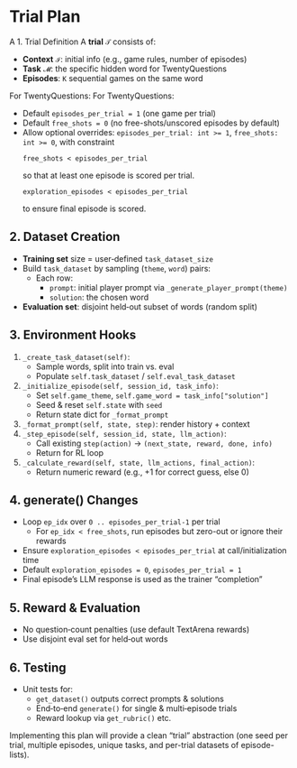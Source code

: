 <!-- Trial design plan for TwentyQuestions and general trial implementation -->
# Trial Plan

A 1. Trial Definition
A **trial** `𝒯` consists of:
- **Context** `ℐ`: initial info (e.g., game rules, number of episodes)
- **Task** `𝓜`: the specific hidden word for TwentyQuestions
- **Episodes**: `K` sequential games on the same word

For TwentyQuestions:
For TwentyQuestions:
- Default `episodes_per_trial = 1` (one game per trial)
- Default `free_shots = 0` (no free-shots/unscored episodes by default)
- Allow optional overrides: `episodes_per_trial: int >= 1`, `free_shots: int >= 0`, with constraint
  ```
  free_shots < episodes_per_trial
  ```
  so that at least one episode is scored per trial.
  ```
  exploration_episodes < episodes_per_trial
  ```
  to ensure final episode is scored.

## 2. Dataset Creation
- **Training set** size = user‐defined `task_dataset_size`
- Build `task_dataset` by sampling (`theme`, `word`) pairs:
  - Each row:
    - `prompt`: initial player prompt via `_generate_player_prompt(theme)`
    - `solution`: the chosen word
- **Evaluation set**: disjoint held‐out subset of words (random split)

## 3. Environment Hooks
1. `_create_task_dataset(self)`:
   - Sample words, split into train vs. eval
   - Populate `self.task_dataset` / `self.eval_task_dataset`
2. `_initialize_episode(self, session_id, task_info)`:
   - Set `self.game_theme`, `self.game_word = task_info["solution"]`
   - Seed & reset `self.state` with `seed`
   - Return state dict for `_format_prompt`
3. `_format_prompt(self, state, step)`: render history + context
4. `_step_episode(self, session_id, state, llm_action)`:
   - Call existing `step(action)` → `(next_state, reward, done, info)`
   - Return for RL loop
5. `_calculate_reward(self, state, llm_actions, final_action)`:
   - Return numeric reward (e.g., +1 for correct guess, else 0)

## 4. generate() Changes
- Loop `ep_idx` over `0 .. episodes_per_trial-1` per trial
  - For `ep_idx < free_shots`, run episodes but zero-out or ignore their rewards
- Ensure `exploration_episodes < episodes_per_trial` at call/initialization time
- Default `exploration_episodes = 0`, `episodes_per_trial = 1`
- Final episode’s LLM response is used as the trainer “completion”

## 5. Reward & Evaluation
- No question‐count penalties (use default TextArena rewards)
- Use disjoint eval set for held‐out words

## 6. Testing
- Unit tests for:
  - `get_dataset()` outputs correct prompts & solutions
  - End‐to‐end `generate()` for single & multi‐episode trials
  - Reward lookup via `get_rubric()` etc.

Implementing this plan will provide a clean “trial” abstraction (one seed per trial, multiple episodes, unique tasks, and per-trial datasets of episode-lists).
